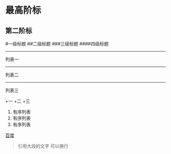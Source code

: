 最高阶标
===

第二阶标
---

#一级标题
##二级标题
###三级标题
####四级标题
***
列表一
***
列表二
***
列表三


+一
+二
+三

1.	有序列表
2.	有序列表
3.	有序列表

[百度](http://www.baidu.com)

>引用大段的文字
>可以换行